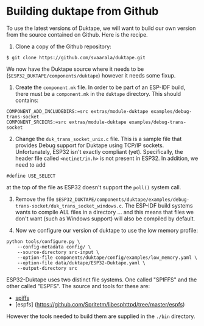 # Building duktape from Github
To use the latest versions of Duktape, we will want to build our own version from the
source contained on Github.  Here is the recipe.

1. Clone a copy of the Github repository:

```
$ git clone https://github.com/svaarala/duktape.git
```


We now have the Duktape source where it needs to be (`$ESP32_DUKTAPE/components/duktape`) however it needs some
fixup.

1. Create the `component.mk` file.  In order to be part of an ESP-IDF build, there must be a `component.mk`
in the `duktape` directory.  This should contains:

```
COMPONENT_ADD_INCLUDEDIRS:=src extras/module-duktape examples/debug-trans-socket
COMPONENT_SRCDIRS:=src extras/module-duktape examples/debug-trans-socket
```

2. Change the `duk_trans_socket_unix.c` file.  This is a sample file that provides Debug support for Duktape
using TCP/IP sockets.  Unfortunately, ESP32 isn't exactly compliant (yet).  Specifically, the header
file called `<netinet/in.h>` is not present in ESP32.   In addition, we need to add

```
#define USE_SELECT
```

at the top of the file as ESP32 doesn't support the `poll()` system call.

3. Remove the file `$ESP32_DUKTAPE/components/duktape/examples/debug-trans-socket/duk_trans_socket_windows.c`.  The
ESP-IDF build systems wants to compile ALL files in a directory ... and this means that files we don't
want (such as Windows support) will also be compiled by default.

4. Now we configure our version of duktape to use the low memory profile:

```
python tools/configure.py \
    --config-metadata config/ \
    --source-directory src-input \
    --option-file components/duktape/config/examples/low_memory.yaml \
    --option-file data/duktape/ESP32-Duktape.yaml \
    --output-directory src
```

ESP32-Duktape uses two distinct file systems.  One called "SPIFFS" and the other called "ESPFS".  The source
and tools for these are:

* [spiffs](https://github.com/whitecatboard/Lua-RTOS-ESP32/tree/master/components)
* [espfs] (https://github.com/Spritetm/libesphttpd/tree/master/espfs)

However the tools needed to build them are supplied in the `./bin` directory.
